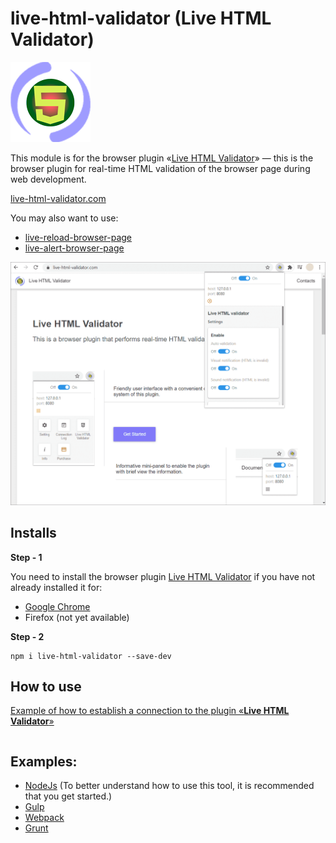 # live-html-validator (Live HTML Validator)

![Live HTML Validator](https://raw.githubusercontent.com/Yuriy-Svetlov/live-html-validator/main/images/on_128x128_v1.png)

This module is for the browser plugin «[Live HTML Validator](https://live-html-validator.com)» — this is the browser plugin for real-time HTML validation of the browser page during web development.

[live-html-validator.com](https://live-html-validator.com/)

You may also want to use: 
* [live-reload-browser-page](https://live-reload-browser-page.com/)
* [live-alert-browser-page](https://live-alert-browser-page.com/)

![Live HTML Validator](https://raw.githubusercontent.com/Yuriy-Svetlov/live-html-validator/main/images/main.png)



## Installs

**Step - 1** 

You need to install the browser plugin [Live HTML Validator](https://live-html-validator.com/) if you have not already installed it for:
  * [Google Chrome](#)
  * Firefox (not yet available)
  
**Step - 2**
```shell
npm i live-html-validator --save-dev
```

##  How to use

[Example of how to establish a connection to the plugin «**Live HTML Validator**»](https://github.com/Yuriy-Svetlov/live-html-validator/tree/main/documentation/examples/%D1%81onnect_to_server)

```javascript

```

##  Examples:

* [NodeJs](https://github.com/Yuriy-Svetlov/live-html-validator/tree/main/documentation/examples/nodejs/1) (To better understand how to use this tool, it is recommended that you get started.)
* [Gulp](https://github.com/Yuriy-Svetlov/live-html-validator/tree/main/documentation/examples/gulp)
* [Webpack](https://github.com/Yuriy-Svetlov/live-html-validator/tree/main/documentation/examples/webpack)
* [Grunt](#)
